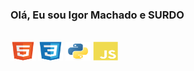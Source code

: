 ### Olá, Eu sou Igor Machado e SURDO

<div style="display: inline_block"><br>
  <img align="center" alt="igor-HTML" height="30" width="40" src="https://raw.githubusercontent.com/devicons/devicon/master/icons/html5/html5-original.svg">
  <img align="center" alt="igor-CSS" height="30" width="40" src="https://raw.githubusercontent.com/devicons/devicon/master/icons/css3/css3-original.svg">
  <img align="center" alt="igor-Python" height="30" width="40" src="https://raw.githubusercontent.com/devicons/devicon/master/icons/python/python-original.svg">
  <img align="center" alt="igor-Js" height="30" width="40" src="https://raw.githubusercontent.com/devicons/devicon/master/icons/javascript/javascript-plain.svg">  
 </div>

<!--
**Igormachado90/Igormachado90** is a ✨ _special_ ✨ repository because its `README.md` (this file) appears on your GitHub profile.

Here are some ideas to get you started:

- 🔭 I’m currently working on ...
- 🌱 I’m currently learning ...
- 👯 I’m looking to collaborate on ...
- 🤔 I’m looking for help with ...
- 💬 Ask me about ...
- 📫 How to reach me: ...
- 😄 Pronouns: ...
- ⚡ Fun fact: ...
-->
